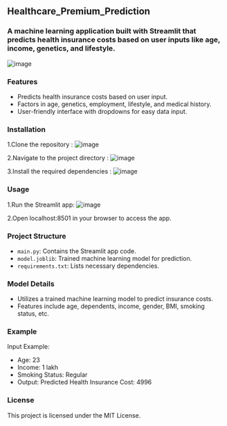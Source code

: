 ## Healthcare_Premium_Prediction
### A machine learning application built with Streamlit that predicts health insurance costs based on user inputs like age, income, genetics, and lifestyle.
![image](https://github.com/user-attachments/assets/5550af05-0183-4cc0-9d19-2ee18fe676c8)


### Features
- Predicts health insurance costs based on user input.
- Factors in age, genetics, employment, lifestyle, and medical history.
- User-friendly interface with dropdowns for easy data input.

### Installation
1.Clone the repository :
![image](https://github.com/user-attachments/assets/abc0f377-5439-4f9a-9b36-1e01111b8783)

2.Navigate to the project directory :
![image](https://github.com/user-attachments/assets/b81f6333-a2e9-44bb-9e25-1b4488c08355)

3.Install the required dependencies :
![image](https://github.com/user-attachments/assets/adb9b698-f8a5-4039-b9e1-5afc380c1228)

### Usage
1.Run the Streamlit app:
![image](https://github.com/user-attachments/assets/67b3b1ff-eadf-449b-93f5-f0b20c88bc27)

2.Open localhost:8501 in your browser to access the app.

### Project Structure
- `main.py`: Contains the Streamlit app code.
- `model.joblib`: Trained machine learning model for prediction.
- `requirements.txt`: Lists necessary dependencies.
  
### Model Details
- Utilizes a trained machine learning model to predict insurance costs.
- Features include age, dependents, income, gender, BMI, smoking status, etc.

### Example

Input Example:
- Age: 23
- Income: 1 lakh
- Smoking Status: Regular
- Output: Predicted Health Insurance Cost: 4996

### License
This project is licensed under the MIT License.
